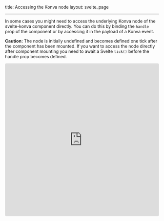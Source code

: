 title: Accessing the Konva node
layout: svelte_page

---

In some cases you might need to access the underlying Konva node of the svelte-konva component directly. You can do this by binding the `handle` prop of the component or by accessing it in the payload of a Konva event.

**Caution:** The node is initially undefined and becomes defined one tick after the component has been mounted. If you want to access the node directly after component mounting you need to await a Svelte `tick()` before the handle prop becomes defined. 

<iframe src="https://codesandbox.io/embed/github/konvajs/site/tree/master/svelte-demos/konva_node?hidenavigation=1&view=split&fontsize=10&module=/App.svelte" style="width:100%; height:500px; border:0; border-radius: 4px; overflow:hidden;" sandbox="allow-modals allow-forms allow-popups allow-scripts allow-same-origin"></iframe>
